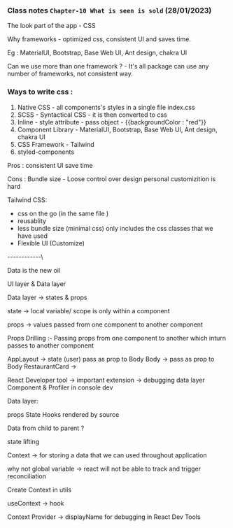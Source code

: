 ### Class notes `Chapter-10 What is seen is sold` (28/01/2023)

The look part of the app - CSS

Why frameworks  - optimized css, consistent UI and saves time.

Eg : MaterialUI, Bootstrap, Base Web UI, Ant design, chakra UI

Can we use more than one framework ? - It's all package can use any number of frameworks, not consistent way.
### Ways to write css :

1. Native CSS - all components's styles in a single file index.css
2. SCSS - Syntactical CSS - it is then converted to css 
3. Inline - style attribute - pass object - {{backgroundColor : "red"}}
4. Component Library - MaterialUI, Bootstrap, Base Web UI, Ant design, chakra UI
5. CSS Framework - Tailwind 
6. styled-components 

Pros : 
consistent UI
save time 

Cons : 
Bundle size - 
Loose control over design 
personal customizition is hard 

Tailwind CSS: 
- css on the go  (in the same file )
- reusablity 
- less bundle size (minimal css) only includes the css classes that we have used 
- Flexible UI (Customize)




------------\

Data is the new oil

UI layer & Data layer

Data layer -> states & props 

state -> local variable/ scope is only within a component

props -> values passed from one component to another component


Props Drilling :- Passing props from one component to another which inturn passes to another component 

AppLayout -> state (user) 
 pass as prop to Body
  Body -> 
  pass as prop to Body
    RestaurantCard -> 

React Developer tool -> important extension -> debugging data layer 
Component & Profiler in console dev 

Data layer:

props 
State 
Hooks 
rendered by 
source 

Data from child to parent ? 

state lifting 

Context -> for storing a data that we can used throughout application 

why not global variable -> react will not be able to track and trigger reconciliation 

Create Context in utils

useContext -> hook 

Context Provider -> displayName for debugging in React Dev Tools 